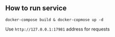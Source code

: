 ## How to run service
`docker-compose build & docker-copmose up -d`

Use `http://127.0.0.1:17981` address for requests
